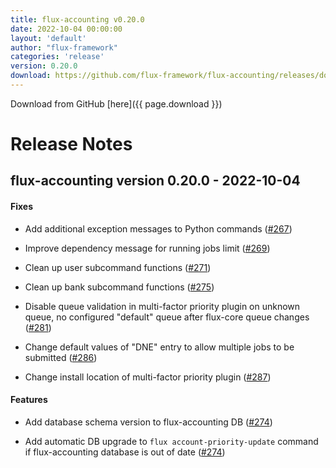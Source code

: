 ```yaml
---
title: flux-accounting v0.20.0
date: 2022-10-04 00:00:00
layout: 'default'
author: "flux-framework"
categories: 'release'
version: 0.20.0
download: https://github.com/flux-framework/flux-accounting/releases/download/v0.20.0/flux-accounting-0.20.0.tar.gz
---
```


Download from GitHub [here]({{ page.download }})

# Release Notes

flux-accounting version 0.20.0 - 2022-10-04
-------------------------------------------

#### Fixes

* Add additional exception messages to Python commands ([#267](https://github.com/flux-framework/flux-accounting/issues/267))

* Improve dependency message for running jobs limit ([#269](https://github.com/flux-framework/flux-accounting/issues/269))

* Clean up user subcommand functions ([#271](https://github.com/flux-framework/flux-accounting/issues/271))

* Clean up bank subcommand functions ([#275](https://github.com/flux-framework/flux-accounting/issues/275))

* Disable queue validation in multi-factor priority plugin on unknown queue,
no configured "default" queue after flux-core queue changes ([#281](https://github.com/flux-framework/flux-accounting/issues/281))

* Change default values of "DNE" entry to allow multiple jobs to be submitted
([#286](https://github.com/flux-framework/flux-accounting/issues/286))

* Change install location of multi-factor priority plugin ([#287](https://github.com/flux-framework/flux-accounting/issues/287))

#### Features

* Add database schema version to flux-accounting DB ([#274](https://github.com/flux-framework/flux-accounting/issues/274))

* Add automatic DB upgrade to `flux account-priority-update` command if
flux-accounting database is out of date ([#274](https://github.com/flux-framework/flux-accounting/issues/274))
